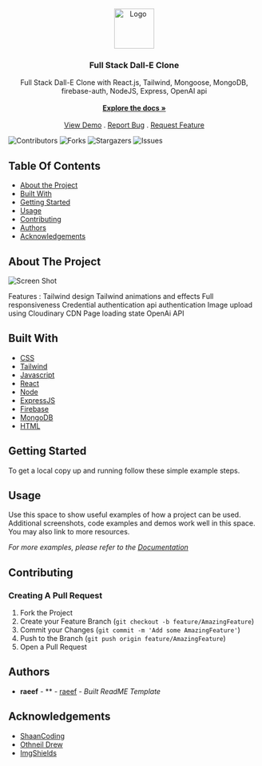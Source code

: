 <br/>
<p align="center">
  <a href="https://github.com/raeef1001/dallE">
    <img src="https://ih1.redbubble.net/image.4930937607.5258/mp,504x498,matte,f8f8f8,t-pad,600x600,f8f8f8.jpg" alt="Logo" width="80" height="80">
  </a>

  <h3 align="center">Full Stack Dall-E Clone</h3>

  <p align="center">
    Full Stack Dall-E Clone with React.js, Tailwind, Mongoose, MongoDB, firebase-auth, NodeJS, Express, OpenAI api
    <br/>
    <br/>
    <a href="https://github.com/raeef1001/dallE"><strong>Explore the docs »</strong></a>
    <br/>
    <br/>
    <a href="https://github.com/raeef1001/dallE">View Demo</a>
    .
    <a href="https://github.com/raeef1001/dallE/issues">Report Bug</a>
    .
    <a href="https://github.com/raeef1001/dallE/issues">Request Feature</a>
  </p>
</p>

![Contributors](https://img.shields.io/github/contributors/raeef1001/dallE?color=dark-green) ![Forks](https://img.shields.io/github/forks/raeef1001/dallE?style=social) ![Stargazers](https://img.shields.io/github/stars/raeef1001/dallE?style=social) ![Issues](https://img.shields.io/github/issues/raeef1001/dallE) 

## Table Of Contents

* [About the Project](#about-the-project)
* [Built With](#built-with)
* [Getting Started](#getting-started)
* [Usage](#usage)
* [Contributing](#contributing)
* [Authors](#authors)
* [Acknowledgements](#acknowledgements)

## About The Project

![Screen Shot](https://raeefofficial.netlify.app/static/media/dalle.d95c84a81bba589bda8a.png)

Features :
Tailwind design
Tailwind animations and effects
Full responsiveness
Credential authentication
api authentication
Image upload using Cloudinary CDN
Page loading state
OpenAi API


## Built With



* [CSS]()
* [Tailwind]()
* [Javascript]()
* [React]()
* [Node]()
* [ExpressJS]()
* [Firebase]()
* [MongoDB]()
* [HTML]()

## Getting Started


To get a local copy up and running follow these simple example steps.

## Usage

Use this space to show useful examples of how a project can be used. Additional screenshots, code examples and demos work well in this space. You may also link to more resources.

_For more examples, please refer to the [Documentation](https://example.com)_

## Contributing



### Creating A Pull Request

1. Fork the Project
2. Create your Feature Branch (`git checkout -b feature/AmazingFeature`)
3. Commit your Changes (`git commit -m 'Add some AmazingFeature'`)
4. Push to the Branch (`git push origin feature/AmazingFeature`)
5. Open a Pull Request

## Authors

* **raeef** - ** - [raeef](https://github.com/raeef1001) - *Built ReadME Template*

## Acknowledgements

* [ShaanCoding](https://github.com/ShaanCoding/)
* [Othneil Drew](https://github.com/othneildrew/Best-README-Template)
* [ImgShields](https://shields.io/)




